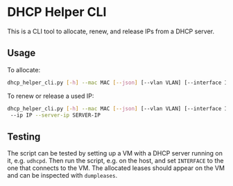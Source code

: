 # DHCP Helper CLI

This is a CLI tool to allocate, renew, and release IPs from a DHCP server.

## Usage

To allocate:

```bash
dhcp_helper_cli.py [-h] --mac MAC [--json] [--vlan VLAN] [--interface INTERFACE] allocate
```

To renew or release a used IP:

```bash
dhcp_helper_cli.py [-h] --mac MAC [--json] [--vlan VLAN] [--interface INTERFACE] {renew,release}
 --ip IP --server-ip SERVER-IP
```

## Testing

The script can be tested by setting up a VM with a DHCP server running on it,
e.g. `udhcpd`. Then run the script, e.g. on the host, and set `INTERFACE` to
the one that connects to the VM. The allocated leases should appear on the VM
and can be inspected with `dumpleases`.
